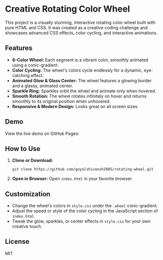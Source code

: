  # Creative Rotating Color Wheel

This project is a visually stunning, interactive rotating color wheel built with pure HTML and CSS. It was created as a creative coding challenge and showcases advanced CSS effects, color cycling, and interactive animations.

## Features
- **6-Color Wheel:** Each segment is a vibrant color, smoothly animated using a conic-gradient.
- **Color Cycling:** The wheel's colors cycle endlessly for a dynamic, eye-catching effect.
- **Animated Glow & Glass Center:** The wheel features a glowing border and a glassy, animated center.
- **Sparkle Ring:** Sparkles orbit the wheel and animate only when hovered.
- **Smooth Rotation:** The wheel rotates infinitely on hover and returns smoothly to its original position when unhovered.
- **Responsive & Modern Design:** Looks great on all screen sizes.

## Demo
View the live demo on GitHub Pages: 

## How to Use
1. **Clone or Download:**
   ```bash
   git clone https://github.com/goyalshivansh2805/rotating-wheel.git
   ```
2. **Open in Browser:**
   Open `index.html` in your favorite browser.

## Customization
- Change the wheel's colors in `style.css` under the `.wheel` conic-gradient.
- Adjust the speed or style of the color cycling in the JavaScript section of `index.html`.
- Tweak the glow, sparkles, or center effects in `style.css` for your own creative touch.

## License
MIT
